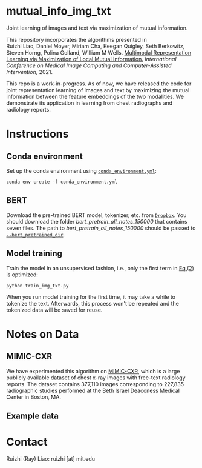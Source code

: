 # mutual_info_img_txt

Joint learning of images and text via maximization of mutual information.

This repository incorporates the algorithms presented in <br />
Ruizhi Liao, Daniel Moyer, Miriam Cha, Keegan Quigley, Seth Berkowitz, Steven Horng, Polina Golland, William M Wells. [Multimodal Representation Learning via Maximization of Local Mutual Information.](https://arxiv.org/pdf/2103.04537.pdf) *International Conference on Medical Image Computing and Computer-Assisted Intervention*, 2021. <br />

This repo is a work-in-progress. As of now, we have released the code for joint representation learning of images and text by maximizing the mutual information between the feature embeddings of the two modalities. We demonstrate its application in learning from chest radiographs and radiology reports.


# Instructions

## Conda environment

Set up the conda environment using [`conda_environment.yml`](https://github.com/RayRuizhiLiao/mutual_info_img_txt/blob/main/conda_environment.yml):
```
conda env create -f conda_environment.yml
```

## BERT

Download the pre-trained BERT model, tokenizer, etc. from [`Dropbox`](https://www.dropbox.com/sh/snp8lr2afsgeb04/AACWNzsHSWksJGIWgp6P_T4ca?dl=0). You should download the folder *bert_pretrain_all_notes_150000* that contains seven files. The path to *bert_pretrain_all_notes_150000* should be passed to [`--bert_pretrained_dir`](https://github.com/RayRuizhiLiao/mutual_info_img_txt/blob/80d0c32e3625ef545cf2135beb0108847c113e4c/train_img_txt.py#L26).


## Model training

Train the model in an unsupervised fashion, i.e., only the first term in [Eq (2)](https://arxiv.org/pdf/2103.04537.pdf) is optimized:

```
python train_img_txt.py
```

When you run model training for the first time, it may take a while to tokenize the text. Afterwards, this process won't be repeated and the tokenized data will be saved for reuse. 

# Notes on Data

## MIMIC-CXR

We have experimented this algorithm on [MIMIC-CXR](https://physionet.org/content/mimic-cxr/2.0.0/), which is a large publicly available dataset of chest x-ray images with free-text radiology reports. The dataset contains 377,110 images corresponding to 227,835 radiographic studies performed at the Beth Israel Deaconess Medical Center in Boston, MA.

## Example data

# Contact

Ruizhi (Ray) Liao: ruizhi [at] mit.edu
